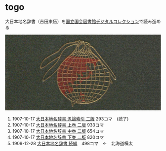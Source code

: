 # togo
大日本地名辞書（吉田東伍）を[国立国会図書館デジタルコレクション](https://dl.ndl.go.jp/)で読み進める

![globe](globe.jpg)

1. 1907-10-17 [大日本地名辞書 汎論索引 二版](https://dl.ndl.go.jp/info:ndljp/pid/2937061) 293コマ　(読了)
2. 1907-10-17 [大日本地名辞書 上巻 二版](https://dl.ndl.go.jp/info:ndljp/pid/2937057) 933コマ
3. 1907-10-17 [大日本地名辞書 中巻 二版](https://dl.ndl.go.jp/info:ndljp/pid/2937058) 654コマ
4. 1907-10-17 [大日本地名辞書 下巻 二版](https://dl.ndl.go.jp/info:ndljp/pid/2937059) 820コマ
5. 1909-12-28 [大日本地名辞書 続編](https://dl.ndl.go.jp/info:ndljp/pid/2937060)　498コマ　←　北海道樺太
